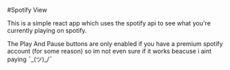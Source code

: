 #Spotify View

This is a simple react app which uses the spotify api to see what you're currently playing on spotify.

The Play And Pause buttons are only enabled if you have a premium spotify account (for some reason) so im not even sure if it works beacuse i aint paying ¯\_(ツ)_/¯
